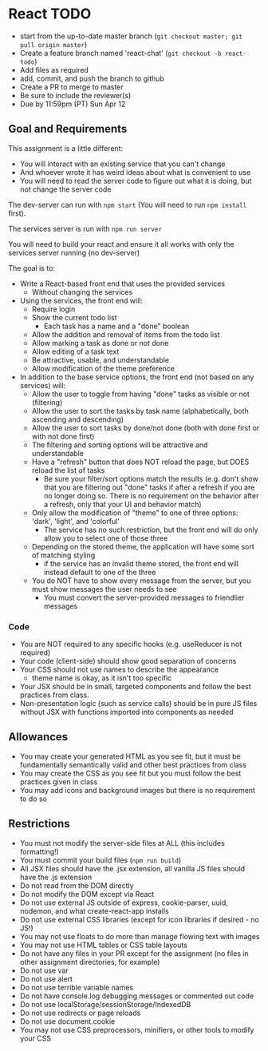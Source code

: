 # React TODO

* start from the up-to-date master branch (`git checkout master; git pull origin master`)
* Create a feature branch named 'react-chat' (`git checkout -b react-todo`)
* Add files as required
* add, commit, and push the branch to github
* Create a PR to merge to master
* Be sure to include the reviewer(s)
* Due by 11:59pm (PT) Sun Apr 12

## Goal and Requirements

This assignment is a little different: 
- You will interact with an existing service that you can't change
- And whoever wrote it has weird ideas about what is convenient to use
- You will need to read the server code to figure out what it is doing, but not change the server code

The dev-server can run with `npm start` (You will need to run `npm install` first).

The services server is run with `npm run server`

You will need to build your react and ensure it all works with only the services server running (no dev-server)

The goal is to:
* Write a React-based front end that uses the provided services
  - Without changing the services
* Using the services, the front end will:
  - Require login
  - Show the current todo list
    - Each task has a name and a "done" boolean
  - Allow the addition and removal of items from the todo list
  - Allow marking a task as done or not done
  - Allow editing of a task text
  - Be attractive, usable, and understandable
  - Allow modification of the theme preference
* In addition to the base service options, the front end (not based on any services) will:
  - Allow the user to toggle from having "done" tasks as visible or not (filtering)
  - Allow the user to sort the tasks by task name (alphabetically, both ascending and descending)
  - Allow the user to sort tasks by done/not done (both with done first or with not done first)
  - The filtering and sorting options will be attractive and understandable
  - Have a "refresh" button that does NOT reload the page, but DOES reload the list of tasks
    - Be sure your filter/sort options match the results (e.g. don't show that you are filtering out "done" tasks if after a refresh if you are no longer doing so.  There is no requirement on the behavior after a refresh, only that your UI and behavior match)
  - Only allow the modification of "theme" to one of three options: 'dark', 'light', and 'colorful'
    - The service has no such restriction, but the front end will do only allow you to select one of those three
  - Depending on the stored theme, the application will have some sort of matching styling
    - if the service has an invalid theme stored, the front end will instead default to one of the three
  - You do NOT have to show every message from the server, but you must show messages the user needs to see
    - You must convert the server-provided messages to friendlier messages

### Code
* You are NOT required to any specific hooks (e.g. useReducer is not required)
* Your code (client-side) should show good separation of concerns
* Your CSS should not use names to describe the appearance 
  - theme name is okay, as it isn't too specific
* Your JSX should be in small, targeted components and follow the best practices from class.
* Non-presentation logic (such as service calls) should be in pure JS files without JSX with functions imported into components as needed

## Allowances
* You may create your generated HTML as you see fit, but it must be fundamentally semantically valid and other best practices from class
* You may create the CSS as you see fit but you must follow the best practices given in class
* You may add icons and background images but there is no requirement to do so

## Restrictions
* You must not modify the server-side files at ALL (this includes formatting!)
* You must commit your build files (`npm run build`)
* All JSX files should have the .jsx extension, all vanilla JS files should have the .js extension
* Do not read from the DOM directly
* Do not modify the DOM except via React
* Do not use external JS outside of express, cookie-parser, uuid, nodemon, and what create-react-app installs
* Do not use external CSS libraries (except for icon libraries if desired - no JS!)
* You may not use floats to do more than manage flowing text with images
* You may not use HTML tables or CSS table layouts
* Do not have any files in your PR except for the assignment (no files in other assignment directories, for example)
* Do not use var
* Do not use alert
* Do not use terrible variable names
* Do not have console.log debugging messages or commented out code
* Do not use localStorage/sessionStorage/IndexedDB
* Do not use redirects or page reloads
* Do not use document.cookie
* You may not use CSS preprocessors, minifiers, or other tools to modify your CSS
